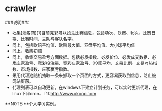 **crawler**
=========




###说明###

  - 收集[澳客网][1]当前竞彩可以投注比赛信息，包括场次、联赛、轮次、比赛日期、比赛时间、主队与客队名字。
  - 同上，包括欧赔平均值、欧赔最大值、亚盘平均值、大小球平均值
  - 同上，收集初赔
  - 同上，收集交易盈亏方面数据。包括必发指数、必发价位、必发成交数据、必发庄家盈亏、竞彩投注量、竞彩庄家盈亏、99家平均、交易比例、交易冷热指数、市场指数、庄家赢亏指数。
  - 采用代理池随机抽取一条来抓取一个页面的方式，更容易获取到信息，防止被网站屏蔽。
  - 代理列表可以自动更新，在windows下建立计划任务，可以实时更新代理，在linux下用cron。
  [1]:http://www.okooo.com

 **NOTE:**个人学习实例。